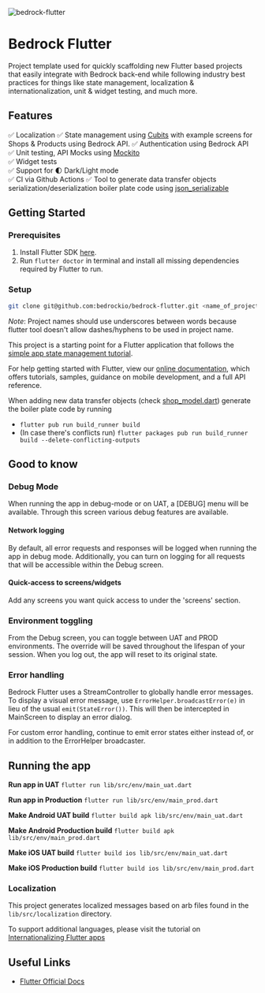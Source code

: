 ![bedrock-flutter](https://user-images.githubusercontent.com/11186948/139514397-a11087ac-7c28-48fc-bc8e-bde27a6ab902.jpg)

# Bedrock Flutter

Project template used for quickly scaffolding new Flutter based projects that easily integrate with
Bedrock back-end while following industry best practices for things like state management,
localization & internationalization, unit & widget testing, and much more.

## Features
✅ Localization
✅ State management using [Cubits](https://pub.dev/packages/flutter_bloc) with example screens for Shops & Products using Bedrock API.
✅ Authentication using Bedrock API  
✅ Unit testing, API Mocks using [Mockito](https://pub.dev/packages/mockito)  
✅ Widget tests  
✅ Support for 🌓 Dark/Light mode  
✅ CI via Github Actions
✅ Tool to generate data transfer objects serialization/deserialization boiler plate code using [json_serializable](https://pub.dev/packages/json_serializable)

## Getting Started

### Prerequisites

1. Install Flutter SDK [here](https://flutter.dev/docs/get-started/install).
2. Run `flutter doctor` in terminal and install all missing dependencies required by Flutter to run.

### Setup

```bash
git clone git@github.com:bedrockio/bedrock-flutter.git <name_of_project>
```

_Note_: Project names should use underscores between words because flutter tool doesn't allow
dashes/hyphens to be used in project name.

This project is a starting point for a Flutter application that follows the
[simple app state management
tutorial](https://flutter.dev/docs/development/data-and-backend/state-mgmt/simple).

For help getting started with Flutter, view our
[online documentation](), which offers tutorials,
samples, guidance on mobile development, and a full API reference.

When adding new data transfer objects (check [shop_model.dart](https://github.com/bedrockio/bedrock-flutter/blob/authentication/lib/src/shops/shop_model.dart)) generate the boiler plate code by running

- `flutter pub run build_runner build`
- (In case there's conflicts run) `flutter packages pub run build_runner build --delete-conflicting-outputs`

## Good to know
### Debug Mode
When running the app in debug-mode or on UAT, a [DEBUG] menu will be available. Through this screen various debug features are available.

#### Network logging
By default, all error requests and responses will be logged when running the app in debug mode. Additionally, you can turn on logging for all requests that will be accessible within the Debug screen.

#### Quick-access to screens/widgets
Add any screens you want quick access to under the 'screens' section.

### Environment toggling
From the Debug screen, you can toggle between UAT and PROD environments. The override will be saved throughout the lifespan of your session. When you log out, the app will reset to its original state.

### Error handling
Bedrock Flutter uses a StreamController to globally handle error messages. To display a visual error message, use `ErrorHelper.broadcastError(e)` in lieu of the usual `emit(StateError())`. This will then be intercepted in MainScreen to display an error dialog.

For custom error handling, continue to emit error states either instead of, or in addition to the ErrorHelper broadcaster.

## Running the app
**Run app in UAT** 
`flutter run lib/src/env/main_uat.dart`  

**Run app in Production** 
`flutter run lib/src/env/main_prod.dart`  

**Make Android UAT build**
`flutter build apk lib/src/env/main_uat.dart`

**Make Android Production build**
`flutter build apk lib/src/env/main_prod.dart`

**Make iOS UAT build**
`flutter build ios lib/src/env/main_uat.dart`

**Make iOS Production build**
`flutter build ios lib/src/env/main_prod.dart`

### Localization

This project generates localized messages based on arb files found in
the `lib/src/localization` directory.

To support additional languages, please visit the tutorial on
[Internationalizing Flutter
apps](https://flutter.dev/docs/development/accessibility-and-localization/internationalization)

## Useful Links

- [Flutter Official Docs](https://flutter.dev/docs)